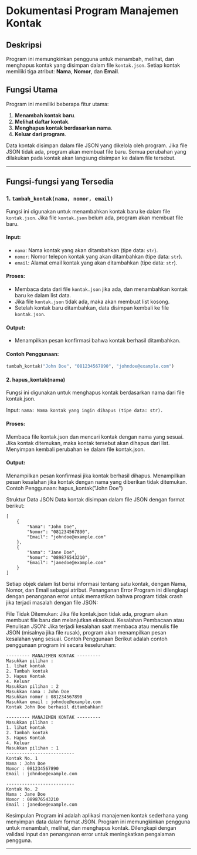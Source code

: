 # Dokumentasi Program Manajemen Kontak

## Deskripsi
Program ini memungkinkan pengguna untuk menambah, melihat, dan menghapus kontak yang disimpan dalam file `kontak.json`. Setiap kontak memiliki tiga atribut: **Nama**, **Nomor**, dan **Email**.

## Fungsi Utama
Program ini memiliki beberapa fitur utama:
1. **Menambah kontak baru**.
2. **Melihat daftar kontak**.
3. **Menghapus kontak berdasarkan nama**.
4. **Keluar dari program**.

Data kontak disimpan dalam file JSON yang dikelola oleh program. Jika file JSON tidak ada, program akan membuat file baru. Semua perubahan yang dilakukan pada kontak akan langsung disimpan ke dalam file tersebut.

---

## Fungsi-fungsi yang Tersedia

### 1. `tambah_kontak(nama, nomor, email)`
Fungsi ini digunakan untuk menambahkan kontak baru ke dalam file `kontak.json`. Jika file `kontak.json` belum ada, program akan membuat file baru.

#### Input:
- `nama`: Nama kontak yang akan ditambahkan (tipe data: `str`).
- `nomor`: Nomor telepon kontak yang akan ditambahkan (tipe data: `str`).
- `email`: Alamat email kontak yang akan ditambahkan (tipe data: `str`).

#### Proses:
- Membaca data dari file `kontak.json` jika ada, dan menambahkan kontak baru ke dalam list data.
- Jika file `kontak.json` tidak ada, maka akan membuat list kosong.
- Setelah kontak baru ditambahkan, data disimpan kembali ke file `kontak.json`.

#### Output:
- Menampilkan pesan konfirmasi bahwa kontak berhasil ditambahkan.

#### Contoh Penggunaan:
```python
tambah_kontak("John Doe", "081234567890", "johndoe@example.com")
```

#### 2. hapus_kontak(nama)
Fungsi ini digunakan untuk menghapus kontak berdasarkan nama dari file kontak.json.

Input:
```nama: Nama kontak yang ingin dihapus (tipe data: str).```
#### Proses:
Membaca file kontak.json dan mencari kontak dengan nama yang sesuai.
Jika kontak ditemukan, maka kontak tersebut akan dihapus dari list.
Menyimpan kembali perubahan ke dalam file kontak.json.
#### Output:
Menampilkan pesan konfirmasi jika kontak berhasil dihapus.
Menampilkan pesan kesalahan jika kontak dengan nama yang diberikan tidak ditemukan.
Contoh Penggunaan:
hapus_kontak("John Doe")

Struktur Data JSON
Data kontak disimpan dalam file JSON dengan format berikut:
```
[
    {
        "Nama": "John Doe",
        "Nomor": "081234567890",
        "Email": "johndoe@example.com"
    },
    {
        "Nama": "Jane Doe",
        "Nomor": "089876543210",
        "Email": "janedoe@example.com"
    }
]
```
Setiap objek dalam list berisi informasi tentang satu kontak, dengan Nama, Nomor, dan Email sebagai atribut.
Penanganan Error
Program ini dilengkapi dengan penanganan error untuk memastikan bahwa program tidak crash jika terjadi masalah dengan file JSON:

File Tidak Ditemukan: Jika file kontak.json tidak ada, program akan membuat file baru dan melanjutkan eksekusi.
Kesalahan Pembacaan atau Penulisan JSON: Jika terjadi kesalahan saat membaca atau menulis file JSON (misalnya jika file rusak), program akan menampilkan pesan kesalahan yang sesuai.
Contoh Penggunaan
Berikut adalah contoh penggunaan program ini secara keseluruhan:
```
--------- MANAJEMEN KONTAK ---------
Masukkan pilihan : 
1. lihat kontak
2. Tambah kontak 
3. Hapus Kontak
4. Keluar
Masukkan pilihan : 2
Masukkan nama : John Doe
Masukkan nomor : 081234567890
Masukkan email : johndoe@example.com
Kontak John Doe berhasil ditambahkan!

--------- MANAJEMEN KONTAK ---------
Masukkan pilihan : 
1. lihat kontak
2. Tambah kontak 
3. Hapus Kontak
4. Keluar
Masukkan pilihan : 1
--------------------------
Kontak No. 1
Nama : John Doe
Nomor : 081234567890
Email : johndoe@example.com

--------------------------
Kontak No. 2
Nama : Jane Doe
Nomor : 089876543210
Email : janedoe@example.com
```
Kesimpulan
Program ini adalah aplikasi manajemen kontak sederhana yang menyimpan data dalam format JSON. Program ini memungkinkan pengguna untuk menambah, melihat, dan menghapus kontak. Dilengkapi dengan validasi input dan penanganan error untuk meningkatkan pengalaman pengguna.


---
